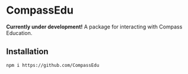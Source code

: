 # CompassEdu
**Currently under development!**
A package for interacting with Compass Education.

## Installation
```sh
npm i https://github.com/CompassEdu
```
